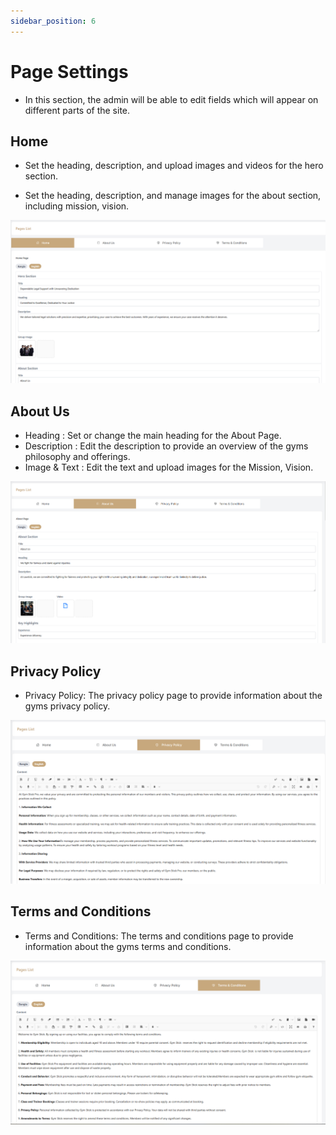 ```yaml
---
sidebar_position: 6
---
```


# Page Settings

- In this section, the admin will be able to edit fields which will appear on different parts of the site.


## Home #

- Set the heading, description, and upload images and videos for the hero section.

- Set the heading, description, and manage images for the about section, including mission, vision.


![Home](./img/12.png)

## About Us #

- Heading : Set or change the main heading for the About Page.
- Description : Edit the description to provide an overview of the gyms philosophy and offerings.
- Image & Text : Edit the text and upload images for the Mission, Vision.

![About Us](./img/13.png)




## Privacy Policy #

- Privacy Policy: The privacy policy page to provide information about the gyms privacy policy.

![Privacy Policy](./img/14.png)

## Terms and Conditions #

- Terms and Conditions: The terms and conditions page to provide information about the gyms terms and conditions.

![Terms and Conditions](./img/15.png)   